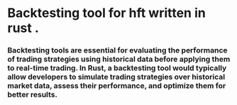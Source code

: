 # Backtesting tool for hft written in rust .

### Backtesting tools are essential for evaluating the performance of trading strategies using historical data before applying them to real-time trading. In Rust, a backtesting tool would typically allow developers to simulate trading strategies over historical market data, assess their performance, and optimize them for better results.

